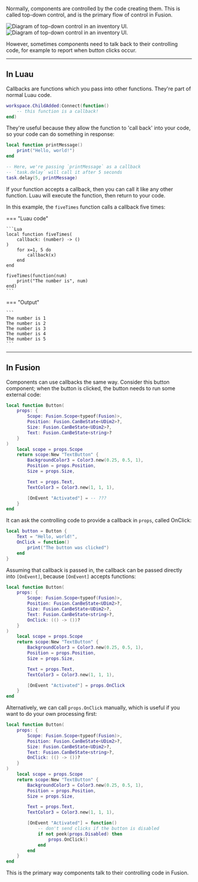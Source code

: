 Normally, components are controlled by the code creating them. This is called
top-down control, and is the primary flow of control in Fusion.

![Diagram of top-down control in an inventory UI.](Top-Down-Control-Dark.svg#only-dark)
![Diagram of top-down control in an inventory UI.](Top-Down-Control-Light.svg#only-light)

However, sometimes components need to talk back to their controlling code, for
example to report when button clicks occur.

-----

## In Luau

Callbacks are functions which you pass into other functions. They're part of
normal Luau code.

```Lua
workspace.ChildAdded:Connect(function()
    -- this function is a callback!
end)
```

They're useful because they allow the function to 'call back' into your code,
so your code can do something in response:

```Lua
local function printMessage()
    print("Hello, world!")
end

-- Here, we're passing `printMessage` as a callback
-- `task.delay` will call it after 5 seconds
task.delay(5, printMessage)
```

If your function accepts a callback, then you can call it like any other
function. Luau will execute the function, then return to your code.

In this example, the `fiveTimes` function calls a callback five times:

=== "Luau code"

    ```Lua
    local function fiveTimes(
		callback: (number) -> ()
	)
        for x=1, 5 do
            callback(x)
        end
    end

    fiveTimes(function(num)
        print("The number is", num)
    end)
    ```

=== "Output"

    ```
    The number is 1
    The number is 2
    The number is 3
    The number is 4
    The number is 5
    ```

-----

## In Fusion

Components can use callbacks the same way. Consider this button component; when
the button is clicked, the button needs to run some external code:

```Lua
local function Button(
	props: {
		Scope: Fusion.Scope<typeof(Fusion)>,
		Position: Fusion.CanBeState<UDim2>?,
		Size: Fusion.CanBeState<UDim2>?,
		Text: Fusion.CanBeState<string>?
	}
)
	local scope = props.Scope
    return scope:New "TextButton" {
        BackgroundColor3 = Color3.new(0.25, 0.5, 1),
        Position = props.Position,
        Size = props.Size,

        Text = props.Text,
        TextColor3 = Color3.new(1, 1, 1),

        [OnEvent "Activated"] = -- ???
    }
end
```

It can ask the controlling code to provide a callback in `props`, called OnClick:

```Lua hl_lines="3-5"
local button = Button {
    Text = "Hello, world!",
    OnClick = function()
        print("The button was clicked")
    end
}
```

Assuming that callback is passed in, the callback can be passed directly into
`[OnEvent]`, because `[OnEvent]` accepts functions:

```Lua hl_lines="7 19"
local function Button(
	props: {
		Scope: Fusion.Scope<typeof(Fusion)>,
		Position: Fusion.CanBeState<UDim2>?,
		Size: Fusion.CanBeState<UDim2>?,
		Text: Fusion.CanBeState<string>?,
		OnClick: (() -> ())?
	}
)
	local scope = props.Scope
    return scope:New "TextButton" {
        BackgroundColor3 = Color3.new(0.25, 0.5, 1),
        Position = props.Position,
        Size = props.Size,

        Text = props.Text,
        TextColor3 = Color3.new(1, 1, 1),

        [OnEvent "Activated"] = props.OnClick
    }
end
```

Alternatively, we can call `props.OnClick` manually, which is useful if you want
to do your own processing first:

```Lua hl_lines="19-24"
local function Button(
	props: {
		Scope: Fusion.Scope<typeof(Fusion)>,
		Position: Fusion.CanBeState<UDim2>?,
		Size: Fusion.CanBeState<UDim2>?,
		Text: Fusion.CanBeState<string>?,
		OnClick: (() -> ())?
	}
)
	local scope = props.Scope
    return scope:New "TextButton" {
        BackgroundColor3 = Color3.new(0.25, 0.5, 1),
        Position = props.Position,
        Size = props.Size,

        Text = props.Text,
        TextColor3 = Color3.new(1, 1, 1),

        [OnEvent "Activated"] = function()
            -- don't send clicks if the button is disabled
            if not peek(props.Disabled) then
                props.OnClick()
            end
        end
    }
end
```

This is the primary way components talk to their controlling code in Fusion.